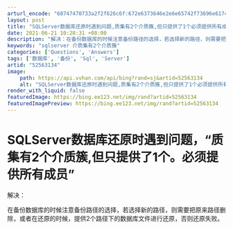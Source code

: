 ```yaml
---
arturl_encode: "68747470733a2f2f626c6f:672e6373646e2e6e65742f73696e61745f3235323935363131:2f61727469636c652f64657461696c732f3532353633313334"
layout: post
title: "SQLServer数据库还原时遇到问题,质集有2个介质簇,但只提供了1个必须提供所有成员"
date: 2021-06-21 10:28:31 +08:00
description: "解决：在备份数据库的时候注意备份路径的选择，若选择新的路径，则需要把原来路径删除，或者在还原的时候，"
keywords: "sqlserver 介质集有2个介质簇"
categories: ['Questions', 'Answers']
tags: ['数据库', '备份', 'Sql', 'Server']
artid: "52563134"
image:
    path: https://api.vvhan.com/api/bing?rand=sj&artid=52563134
    alt: "SQLServer数据库还原时遇到问题,质集有2个介质簇,但只提供了1个必须提供所有成员"
render_with_liquid: false
featuredImage: https://bing.ee123.net/img/rand?artid=52563134
featuredImagePreview: https://bing.ee123.net/img/rand?artid=52563134
---
```


# SQLServer数据库还原时遇到问题，“质集有2个介质簇,但只提供了1个。必须提供所有成员”

解决：

在备份数据库的时候注意备份路径的选择，若选择新的路径，则需要把原来路径删除，或者在还原的时候，提供2个路径下的数据库文件进行还原，否则还原失败。
